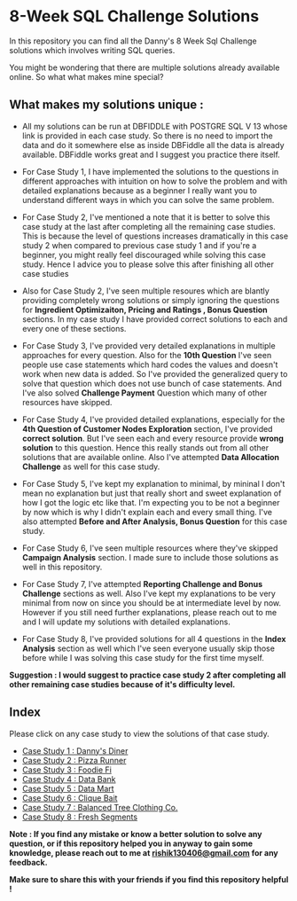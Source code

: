 # 8-Week SQL Challenge Solutions

In this repository you can find all the Danny's 8 Week Sql Challenge solutions which involves writing SQL queries. 

You might be wondering that there are multiple solutions already available online. So what what makes mine special? 

## What makes my solutions unique :

- All my solutions can be run at DBFIDDLE with POSTGRE SQL V 13 whose link is provided in each case study. So there is no need to import the data and do it somewhere else as inside DBFiddle all the data is already available. DBFiddle works great and I suggest you practice there itself.

- For Case Study 1, I have implemented the solutions to the questions in different approaches with intuition on how to solve the problem and with detailed explanations because as a beginner I really want you to understand different ways in which you can solve the same problem.

- For Case Study 2, I've mentioned a note that it is better to solve this case study at the last after completing all the remaining case studies. This is because the level of questions increases dramatically in this case study 2 when compared to previous case study 1 and if you're a beginner, you might really feel discouraged while solving this case study. Hence I advice you to please solve this after finishing all other case studies

- Also for Case Study 2, I've seen multiple resoures which are blantly providing completely wrong solutions or simply ignoring the questions for **Ingredient Optimizaiton, Pricing and Ratings , Bonus Question** sections. In my case study I have provided correct solutions to each and every one of these sections.

- For Case Study 3, I've provided very detailed explanations in multiple approaches for every question. Also for the **10th Question** I've seen people use case statements which hard codes the values and doesn't work when new data is added. So I've provided the generalized query to solve that question which does not use bunch of case statements. And I've also solved **Challenge Payment** Question which many of other resources have skipped.

- For Case Study 4, I've provided detailed explanations, especially for the **4th Question of Customer Nodes Exploration** section, I've provided **correct solution**. But I've seen each and every resource provide **wrong solution** to this question. Hence this really stands out from all other solutions that are available online. Also I've attempted **Data Allocation Challenge** as well for this case study.

- For Case Study 5, I've kept my explanation to minimal, by mininal I don't mean no explanation but just that really short and sweet explanation of how I got the logic etc like that. I'm expecting you to be not a beginner by now which is why I didn't explain each and every small thing. I've also attempted **Before and After Analysis, Bonus Question** for this case study.

- For Case Study 6, I've seen multiple resources where they've skipped **Campaign Analysis** section. I made sure to include those solutions as well in this repository.

- For Case Study 7, I've attempted **Reporting Challenge and Bonus Challenge** sections as well. Also I've kept my explanations to be very minimal from now on since you should be at intermediate level by now. However if you still need further explanations, please reach out to me and I will update my solutions with detailed explanations.

- For Case Study 8, I've provided solutions for all 4 questions in the **Index Analysis** section as well which I've seen everyone usually skip those before while I was solving this case study for the first time myself.

**Suggestion : I would suggest to practice case study 2 after completing all other remaining case studies because of it's difficulty level.**

## Index

Please click on any case study to view the solutions of that case study.

- [Case Study 1 : Danny's Diner](https://github.com/ParthaSarathi-raw/8WeekSQLChallenge-Solutions/tree/main/Week%20-%201%20-%20Danny's%20Diner)
- [Case Study 2 : Pizza Runner](https://github.com/ParthaSarathi-raw/8WeekSQLChallenge-Solutions/tree/main/Week%20-%202%20-%20Pizza%20Runner)
- [Case Study 3 : Foodie Fi](https://github.com/ParthaSarathi-raw/8WeekSQLChallenge-Solutions/tree/main/Week%20-%203%20-%20Foodie-Fi)
- [Case Study 4 : Data Bank](https://github.com/ParthaSarathi-raw/8WeekSQLChallenge-Solutions/tree/main/Week%20-%204%20-%20Data%20Bank)
- [Case Study 5 : Data Mart](https://github.com/ParthaSarathi-raw/8WeekSQLChallenge-Solutions/tree/main/Week%20-%205%20-%20Data%20Mart)
- [Case Study 6 : Clique Bait](https://github.com/ParthaSarathi-raw/8WeekSQLChallenge-Solutions/tree/main/Week%20-%206%20-%20Clique%20Bait)
- [Case Study 7 : Balanced Tree Clothing Co.](https://github.com/ParthaSarathi-raw/8WeekSQLChallenge-Solutions/tree/main/Week%20-%207%20-%20%20Balanced%20Tree%20Clothing%20Co.)
- [Case Study 8 : Fresh Segments](https://github.com/ParthaSarathi-raw/8WeekSQLChallenge-Solutions/tree/main/Week%20-%208%20-%20Fresh%20Segments)

**Note : If you find any mistake or know a better solution to solve any question, or if this repository helped you in anyway to gain some knowledge, please reach out to me at rishik130406@gmail.com for any feedback.**

**Make sure to share this with your friends if you find this repository helpful !**
